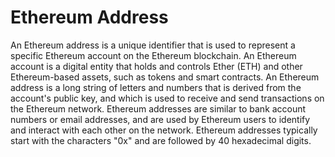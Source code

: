 # Ethereum Address

An Ethereum address is a unique identifier that is used to represent a specific Ethereum account on the Ethereum blockchain. An Ethereum account is a digital entity that holds and controls Ether (ETH) and other Ethereum-based assets, such as tokens and smart contracts. An Ethereum address is a long string of letters and numbers that is derived from the account's public key, and which is used to receive and send transactions on the Ethereum network. Ethereum addresses are similar to bank account numbers or email addresses, and are used by Ethereum users to identify and interact with each other on the network. Ethereum addresses typically start with the characters "0x" and are followed by 40 hexadecimal digits.

